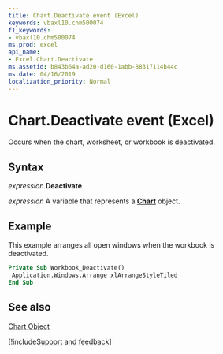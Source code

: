 ```yaml
---
title: Chart.Deactivate event (Excel)
keywords: vbaxl10.chm500074
f1_keywords:
- vbaxl10.chm500074
ms.prod: excel
api_name:
- Excel.Chart.Deactivate
ms.assetid: b843b64a-ad20-d160-1abb-88317114b44c
ms.date: 04/16/2019
localization_priority: Normal
---
```



# Chart.Deactivate event (Excel)

Occurs when the chart, worksheet, or workbook is deactivated.


## Syntax

_expression_.**Deactivate**

_expression_ A variable that represents a **[Chart](Excel.Chart(object).md)** object.


## Example

This example arranges all open windows when the workbook is deactivated.


```vb
Private Sub Workbook_Deactivate() 
 Application.Windows.Arrange xlArrangeStyleTiled 
End Sub
```


## See also


[Chart Object](Excel.Chart(object).md)

[!include[Support and feedback](~/includes/feedback-boilerplate.md)]